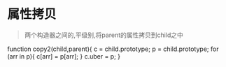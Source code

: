 # 属性拷贝
>两个构造器之间的,平级别,将parent的属性拷贝到child之中

function copy2(child,parent){
    c = child.prototype;
    p = child.prototype;
    for (arr in p){
        c[arr] = p[arr];
        }
     c.uber = p;
    }
    